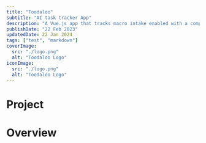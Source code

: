 ```yaml
---
title: "Toodaloo"
subtitle: "AI task tracker App"
description: "A Vue.js app that tracks macro intake enabled with a computer vision model that scans your fridge"
publishDate: "22 Feb 2023"
updatedDate: 22 Jan 2024
tags: ["test", "markdown"]
coverImage:
  src: "./logo.png"
  alt: "Toodaloo Logo"
iconImage:
  src: "./logo.png"
  alt: "Toodaloo Logo"
---
```

# Project
# Overview